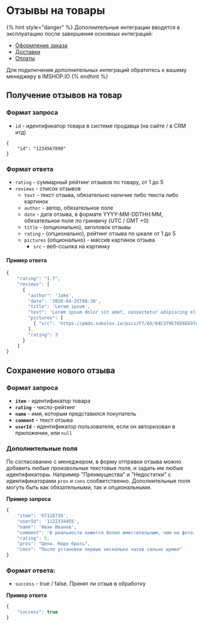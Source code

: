 # Отзывы на товары

{% hint style="danger" %}
Дополнительные интеграции вводятся в эксплуатацию после завершения основных интеграций:

* [Оформление заказа](../oformlenie-zakaza.-dostavki-oplaty/order.md)
* [Доставки](../oformlenie-zakaza.-dostavki-oplaty/deliveries.md)
* [Оплаты](../oformlenie-zakaza.-dostavki-oplaty/payments.md)

Для подключения дополнительных интеграций обратитесь к вашему менеджеру в IMSHOP.IO
{% endhint %}

## Получение отзывов на товар

### Формат запроса

* `id` - идентификатор товара в системе продавца \(на сайте / в CRM итд\)

```
{
    "id": "1234567890"
}
```

### Формат ответа

* `rating` - суммарный рейтинг отзывов по товару, от 1 до 5
* `reviews` - список отзывов
  * `text` - текст отзыва, обязательно наличие либо текста либо картинок
  * `author` - автор, обязательное поле
  * `date` - дата отзыва, в формате YYYY-MM-DDTHH:MM, обязательное поле по гринвичу \(UTC / GMT +0\)
  * `title` - \(опционально\), заголовок отзывы
  * `rating` - \(опционально\), рейтинг отзыва по шкале от 1 до 5
  * `pictures` \(опционально\) - массив картинок отзыва
    * `src` - веб-ссылка на картинку

#### Пример ответа

```javascript
{
    "rating": "1.7",
    "reviews": [
      {
        "author": 'Jake',
        "date": '2020-04-25T08:30',
        "title": 'Lorem ipsum',
        "text": 'Lorem ipsum dolor sit amet, consectetur adipiscing elit, sed do eiusmod tempor incididunt ut labore et dolore magna aliqua.',
        "pictures": [
          { "src": 'https://pmdn.sokolov.io/pics/F7/A5/84C379E76E8EE97A3B23EBE39DE4.jpg' },
        ],
        "rating": 3
      }
    ]
}
```

## Сохранение нового отзыва

### Формат запроса

* **`item`** - идентификатор товара
* **`rating`** - число-рейтинг
* **`name`** - имя, которым представился покупатель
* **`comment`** - текст отзыва
* **`userId`** - идентификатор пользователя, если он авторизован в приложении, или `null`

### Дополнительные поля

По согласованию с менеджером, в форму отправки отзыва можно добавить любые произвольные текстовые поля, и задать им любые идентификаторы. Например "Преимущества" и "Недостатки" с идентификаторами `pros` и `cons` сообветственно. Дополнительные поля могуть быть как обязательными, так и опциональными.

**Пример запроса**

```javascript
{
    "item": '67128736',
    "userId": '1122334455',
    "name": 'Иван Иванов',
    "comment": 'В реальности кажется более вместительным, чем на фото. Отличный материал. За такую цену - просто подарок.',
    "rating": 5,
    "pros": "Цена. Надо брать",
    "cons": "После установки первые несколько часов сильно шумел"
}
```

### Формат ответа:

* `success` - true / false. Принят ли отзыв в обработку

**Пример ответа**

```javascript
{
    "success": true
}
```


